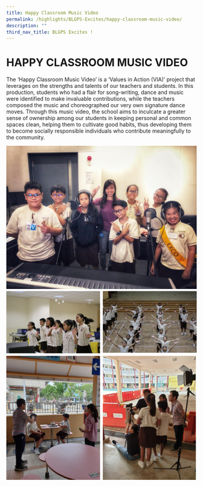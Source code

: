 ```yaml
---
title: Happy Classroom Music Video
permalink: /highlights/BLGPS-Excites/happy-classroom-music-video/
description: ""
third_nav_title: BLGPS Excites !
---
```

# HAPPY CLASSROOM MUSIC VIDEO

The ‘Happy Classroom Music Video’ is a ‘Values in Action (VIA)’ project that leverages on the strengths and talents of our teachers and students. In this production, students who had a flair for song-writing, dance and music were identified to make invaluable contributions, while the teachers composed the music and choreographed our very own signature dance moves. Through this music video, the school aims to inculcate a greater sense of ownership among our students in keeping personal and common spaces clean, helping them to cultivate good habits, thus developing them to become socially responsible individuals who contribute meaningfully to the community. 

![](/images/sch%20web%201.jpg)
![](/images/Screenshot%208.png)